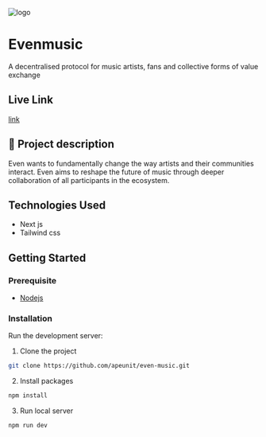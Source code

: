 ![logo](https://user-images.githubusercontent.com/62412678/239474689-33dffcc8-ef88-4620-8e12-605e442b669c.PNG)

# Evenmusic

A decentralised protocol for music artists, fans and collective forms of value exchange

## Live Link

[link](https://evenmusic-apeunit.netlify.app/)

## 📄 Project description

Even wants to fundamentally change the way artists and their communities interact. Even aims
to reshape the future of music through deeper collaboration of
all participants in the ecosystem.

## Technologies Used

- Next js
- Tailwind css

## Getting Started

### Prerequisite

- [Nodejs](https://nodejs.org/en/download/)

### Installation

Run the development server:

1. Clone the project

```bash
git clone https://github.com/apeunit/even-music.git
```

2. Install packages

```bash
npm install
```

3. Run local server

```bash
npm run dev
```

